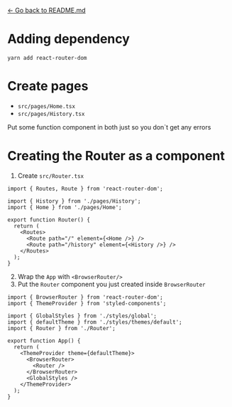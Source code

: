 [← Go back to README.md](/README.md#my-notes)

# Adding dependency

```
yarn add react-router-dom
```

# Create pages

- `src/pages/Home.tsx`
- `src/pages/History.tsx`

Put some function component in both just so you don`t get any errors

# Creating the Router as a component

1. Create `src/Router.tsx`

```tsx
import { Routes, Route } from 'react-router-dom';

import { History } from './pages/History';
import { Home } from './pages/Home';

export function Router() {
  return (
    <Routes>
      <Route path="/" element={<Home />} />
      <Route path="/history" element={<History />} />
    </Routes>
  );
}
```

2. Wrap the `App` with `<BrowserRouter/>`
3. Put the `Router` component you just created inside `BrowserRouter`

```tsx
import { BrowserRouter } from 'react-router-dom';
import { ThemeProvider } from 'styled-components';

import { GlobalStyles } from './styles/global';
import { defaultTheme } from './styles/themes/default';
import { Router } from './Router';

export function App() {
  return (
    <ThemeProvider theme={defaultTheme}>
      <BrowserRouter>
        <Router />
      </BrowserRouter>
      <GlobalStyles />
    </ThemeProvider>
  );
}
```
